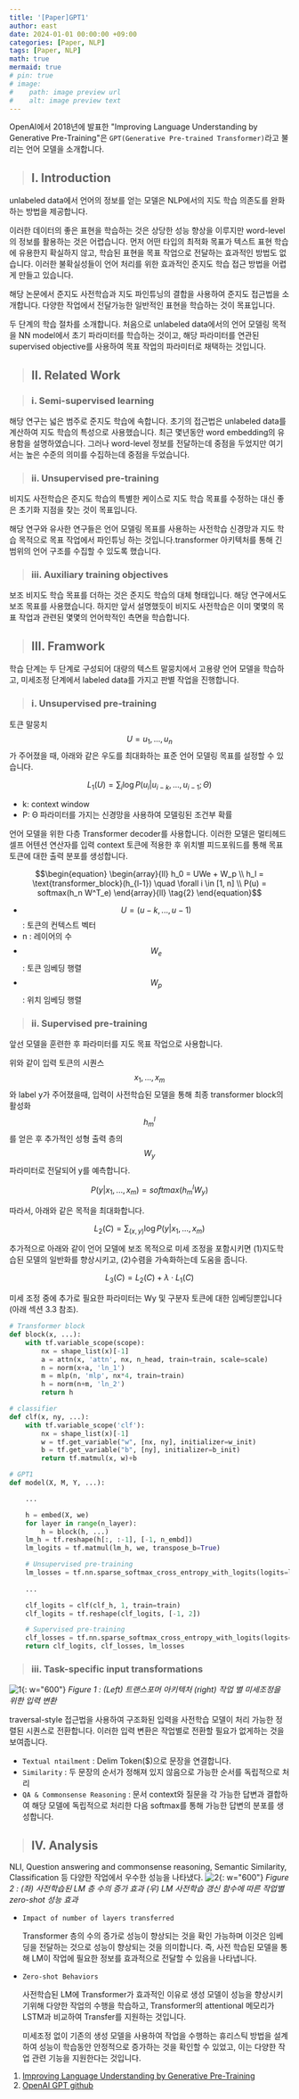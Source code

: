 ```yaml
---
title: '[Paper]GPT1'
author: east
date: 2024-01-01 00:00:00 +09:00
categories: [Paper, NLP]
tags: [Paper, NLP]
math: true
mermaid: true
# pin: true
# image:
#    path: image preview url
#    alt: image preview text
---
```



OpenAI에서 2018년에 발표한 "Improving Language Understanding by Generative Pre-Training"은 `GPT(Generative Pre-trained Transformer)`라고 불리는 언어 모델을 소개합니다.

> ## Ⅰ. Introduction

unlabeled data에서 언어의 정보를 얻는 모델은 NLP에서의 지도 학습 의존도를 완화하는 방법을 제공합니다. 

이러한 데이터의 좋은 표현을 학습하는 것은 상당한 성능 향상을 이루지만 word-level의 정보를 활용하는 것은 어렵습니다. 먼저 어떤 타입의 최적화 목표가 텍스트 표현 학습에 유용한지 확실하지 않고, 학습된 표현을 목표 작업으로 전달하는 효과적인 방법도 없습니다. 이러한 불확실성들이 언어 처리를 위한 효과적인 준지도 학습 접근 방법을 어렵게 만들고 있습니다.

해당 논문에서 준지도 사전학습과 지도 파인튜닝의 결합을 사용하여 준지도 접근법을 소개합니다. 다양한 작업에서 전달가능한 일반적인 표현을 학습하는 것이 목표입니다. 

두 단계의 학습 절차를 소개합니다. 처음으로 unlabeled data에서의 언어 모델링 목적을 NN model에서 초기 파라미터를 학습하는 것이고, 해당 파라미터를 연관된 supervised objective를 사용하여 목표 작업의 파라미터로 채택하는 것입니다.

> ## Ⅱ. Related Work

> ### ⅰ. Semi-supervised learning

해당 연구는 넓은 범주로 준지도 학습에 속합니다. 초기의 접근법은 unlabeled data를 계산하여 지도 학습의 특성으로 사용했습니다. 최근 몇년동안 word embedding의 유용함을 설명하였습니다. 그러나 word-level 정보를 전달하는데 중점을 두었지만 여기서는 높은 수준의 의미를 수집하는데 중점을 두었습니다.

> ### ⅱ. Unsupervised pre-training

비지도 사전학습은 준지도 학습의 특별한 케이스로 지도 학습 목표를 수정하는 대신 좋은 초기화 지점을 찾는 것이 목표입니다. 

해당 연구와 유사한 연구들은 언어 모델링 목표를 사용하는 사전학습 신경망과 지도 학습 목적으로 목표 작업에서 파인튜닝 하는 것입니다.transformer 아키텍처를 통해 긴 범위의 언어 구조를 수집할 수 있도록 했습니다. 

> ### ⅲ. Auxiliary training objectives

보조 비지도 학습 목표를 더하는 것은 준지도 학습의 대체 형태입니다. 해당 연구에서도 보조 목표를 사용했습니다. 하지만 앞서 설명했듯이 비지도 사전학습은 이미 몇몇의 목표 작업과 관련된 몇몇의 언어학적인 측면을 학습합니다.

> ## Ⅲ. Framwork

학습 단계는 두 단계로 구성되어 대량의 텍스트 말뭉치에서 고용량 언어 모델을 학습하고, 미세조정 단계에서 labeled data를 가지고 판별 작업을 진행합니다.

> ### ⅰ. Unsupervised pre-training

토큰 말뭉치 $$U = {u_1, . . . , u_n}$$가 주어졌을 때, 아래와 같은 우도를 최대화하는 표준 언어 모델링 목표를 설정할 수 있습니다.

$$\begin{equation}
L_1(U) = \sum_{i} \log P(u_i \vert u_{i-k}, . . . , u_{i-1}; \Theta) \tag{1} 
\end{equation}$$

- k: context window
- P: Θ 파라미터를 가지는 신경망을 사용하여 모델링된 조건부 확률

언어 모델을 위한 다층 Transformer decoder를 사용합니다. 이러한 모델은 멀티헤드 셀프 어텐션 연산자를 입력 context 토큰에 적용한 후 위치별 피드포워드를 통해 목표 토큰에 대한 출력 분포를 생성합니다.

$$\begin{equation}
\begin{array}{ll}
    h_0 = UWe + W_p \\
    h_l = \text{transformer_block}(h_{l-1}) \quad \forall i \in [1, n] \\
    P(u) = softmax(h_n W^T_e)
\end{array}{ll} \tag{2}
\end{equation}$$

- $$U = (u−k, . . . , u−1)$$ : 토큰의 컨텍스트 벡터
- n : 레이어의 수
- $$W_e$$ : 토큰 임베딩 행렬
- $$W_p$$ : 위치 임베딩 행렬

> ### ⅱ. Supervised pre-training

앞선 모델을 훈련한 후 파라미터를 지도 목표 작업으로 사용합니다.

위와 같이 입력 토큰의 시퀀스 $$x_1, . . . , x_m$$와 label y가 주어졌을때, 입력이 사전학습된 모델을 통해 최종 transformer block의 활성화 $$h_m^l$$를 얻은 후 추가적인 성형 출력 층의 $$W_y$$ 파라미터로 전달되어 y를 예측합니다.

$$\begin{equation}
P(y|x_1, . . . , x_m) = softmax(h_m^l W_y) \tag{3} 
\end{equation}$$


따라서, 아래와 같은 목적을 최대화합니다.

$$\begin{equation}
L_2(C) = \sum_{(x,y)} \log P(y|x_1, . . . , x_m) \tag{4} 
\end{equation}$$

추가적으로 아래와 같이 언어 모델에 보조 목적으로 미세 조정을 포함시키면 (1)지도학습된 모델의 일반화를 향상시키고, (2)수렴을 가속화하는데 도움을 줍니다.

$$\begin{equation}
L_3(C) = L_2(C) + \lambda \cdot L_1(C) \tag{5} 
\end{equation}$$


미세 조정 중에 추가로 필요한 파라미터는 Wy 및 구분자 토큰에 대한 임베딩뿐입니다 (아래 섹션 3.3 참조).

```python
# Transformer block
def block(x, ...):
    with tf.variable_scope(scope):
        nx = shape_list(x)[-1]
        a = attn(x, 'attn', nx, n_head, train=train, scale=scale)
        n = norm(x+a, 'ln_1')
        m = mlp(n, 'mlp', nx*4, train=train)
        h = norm(n+m, 'ln_2')
        return h

# classifier
def clf(x, ny, ...):
    with tf.variable_scope('clf'):
        nx = shape_list(x)[-1]
        w = tf.get_variable("w", [nx, ny], initializer=w_init)
        b = tf.get_variable("b", [ny], initializer=b_init)
        return tf.matmul(x, w)+b

# GPT1
def model(X, M, Y, ...):

    ...

    h = embed(X, we)
    for layer in range(n_layer):
        h = block(h, ...)
    lm_h = tf.reshape(h[:, :-1], [-1, n_embd])
    lm_logits = tf.matmul(lm_h, we, transpose_b=True)

    # Unsupervised pre-training
    lm_losses = tf.nn.sparse_softmax_cross_entropy_with_logits(logits=lm_logits, labels=tf.reshape(X[:, 1:, 0], [-1]))
    
    ...

    clf_logits = clf(clf_h, 1, train=train)
    clf_logits = tf.reshape(clf_logits, [-1, 2])

    # Supervised pre-training
    clf_losses = tf.nn.sparse_softmax_cross_entropy_with_logits(logits=clf_logits, labels=Y)
    return clf_logits, clf_losses, lm_losses
```

> ### ⅲ. Task-specific input transformations

![1](https://github.com/eastk1te/P.T/assets/77319450/5196e50d-3d82-4a16-991a-3fbefb1f3193){: w="600"}
_Figure 1 : (Left) 트랜스포머 아키텍처 (right) 작업 별 미세조정을 위한 입력 변환_

traversal-style 접근법을 사용하여 구조화된 입력을 사전학습 모델이 처리 가능한 정렬된 시퀀스로 전환합니다. 이러한 입력 변환은 작업별로 전환할 필요가 없게하는 것을 보여줍니다.

- `Textual ntailment` : Delim Token($)으로 문장을 연결합니다.
- `Similarity` : 두 문장의 순서가 정해져 있지 않음으로 가능한 순서를 독립적으로 처리
- `QA & Commonsense Reasoning` : 문서 context와 질문을 각 가능한 답변과 결합하여 해당 모델에 독립적으로 처리한 다음 softmax를 통해 가능한 답변의 분포를 생성합니다.

> ## Ⅳ. Analysis

NLI, Question answering and commonsense reasoning, Semantic Similarity, Classification 등 다양한 작업에서 우수한 성능을 나타냈다.
![2](https://github.com/eastk1te/P.T/assets/77319450/1ae08c71-507f-4c60-b27f-092948ca75d9){: w="600"}
_Figure 2 : (좌) 사전학습된 LM 층 수의 증가 효과 (우) LM 사전학습 갱신 함수에 따른 작업별 zero-shot 성능 효과_

- `Impact of number of layers transferred`

    Transformer 층의 수의 증가로 성능이 향상되는 것을 확인 가능하며 이것은 임베딩을 전달하는 것으로 성능이 향상되는 것을 의미합니다. 즉, 사전 학습된 모델을 통해 LM이 작업에 필요한 정보를 효과적으로 전달할 수 있음을 나타냅니다.

- `Zero-shot Behaviors`

    사전학습된 LM에 Transformer가 효과적인 이유로 생성 모델이 성능을 향상시키기위해 다양한 작업의 수행을 학습하고, Transformer의 attentional 메모리가 LSTM과 비교하여 Transfer를 지원하는 것입니다.

    미세조정 없이 기존의 생성 모델을 사용하여 작업을 수행하는 휴리스틱 방법을 설계하여 성능이 학습동안 안정적으로 증가하는 것을 확인할 수 있었고, 이는 다양한 작업 관련 기능을 지원한다는 것입니다.

1. [Improving Language Understanding by Generative Pre-Training](https://www.cs.ubc.ca/~amuham01/LING530/papers/radford2018improving.pdf)
2. [OpenAI GPT github](https://github.com/openai/finetune-transformer-lm)

<br><br>
---